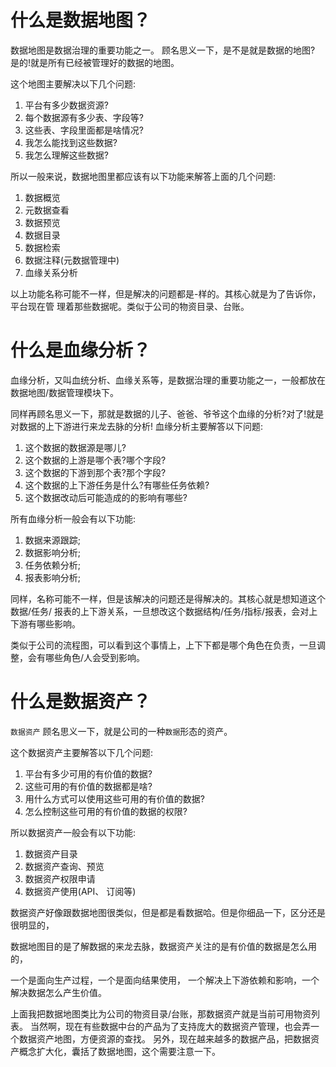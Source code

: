 # 什么是数据地图？

数据地图是数据治理的重要功能之一。
顾名思义一下，是不是就是数据的地图?  
是的!就是所有已经被管理好的数据的地图。  

这个地图主要解决以下几个问题:  
1. 平台有多少数据资源?
2. 每个数据源有多少表、字段等?
3. 这些表、字段里面都是啥情况?
4. 我怎么能找到这些数据?
5. 我怎么理解这些数据?

所以一般来说，数据地图里都应该有以下功能来解答上面的几个问题:  
1. 数据概览
2. 元数据查看
3. 数据预览
4. 数据目录
5. 数据检索
6. 数据注释(元数据管理中) 
7. 血缘关系分析
   
以上功能名称可能不一样，但是解决的问题都是-样的。其核心就是为了告诉你，平台现在管
理着那些数据呢。类似于公司的物资目录、台账。


# 什么是血缘分析？
血缘分析，又叫血统分析、血缘关系等，是数据治理的重要功能之一，一般都放在数据地图/数据管理模块下。

同样再顾名思义一下，那就是数据的儿子、爸爸、爷爷这个血缘的分析?对了!就是对数据的上下游进行来龙去脉的分析!
血缘分析主要解答以下问题: 
1. 这个数据的数据源是哪儿?
2. 这个数据的上游是哪个表?哪个字段?
3. 这个数据的下游到那个表?那个字段?
4. 这个数据的上下游任务是什么?有哪些任务依赖?
5. 这个数据改动后可能造成的的影响有哪些?

所有血缘分析一般会有以下功能:
1. 数据来源跟踪;
2. 数据影响分析;
3. 任务依赖分析;
4. 报表影响分析;

同样，名称可能不一样，但是该解决的问题还是得解决的。其核心就是想知道这个数据/任务/
报表的上下游关系，一旦想改这个数据结构/任务/指标/报表，会对上下游有哪些影响。

类似于公司的流程图，可以看到这个事情上，上下下都是哪个角色在负责，一旦调整，会有哪些角色/人会受到影响。

# 什么是数据资产？
`数据资产` 顾名思义一下，就是公司的一种`数据`形态的资产。

这个数据资产主要解答以下几个问题:

1. 平台有多少可用的有价值的数据?
2. 这些可用的有价值的数据都是啥?
3. 用什么方式可以使用这些可用的有价值的数据?
4. 怎么控制这些可用的有价值的数据的权限?

所以数据资产一般会有以下功能:

1. 数据资产目录
2. 数据资产查询、预览
3. 数据资产权限申请
4. 数据资产使用(API、 订阅等)

数据资产好像跟数据地图很类似，但是都是看数据哈。但是你细品一下，区分还是很明显的，

数据地图目的是了解数据的来龙去脉，数据资产关注的是有价值的数据是怎么用的，

一个是面向生产过程，一个是面向结果使用，
一个解决上下游依赖和影响，一个解决数据怎么产生价值。

上面我把数据地图类比为公司的物资目录/台账，那数据资产就是当前可用物资列表。
当然啊，现在有些数据中台的产品为了支持庞大的数据资产管理，也会弄一个数据资产地图，方便资源的查找。
另外，现在越来越多的数据产品，把数据资产概念扩大化，囊括了数据地图，这个需要注意一下。


